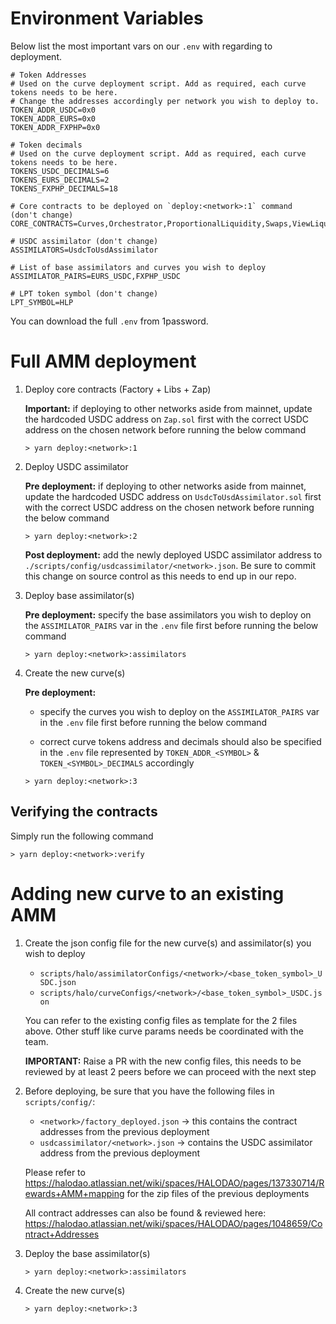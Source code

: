 # Environment Variables

Below list the most important vars on our `.env` with regarding to deployment.

```
# Token Addresses
# Used on the curve deployment script. Add as required, each curve tokens needs to be here.
# Change the addresses accordingly per network you wish to deploy to.
TOKEN_ADDR_USDC=0x0
TOKEN_ADDR_EURS=0x0
TOKEN_ADDR_FXPHP=0x0

# Token decimals
# Used on the curve deployment script. Add as required, each curve tokens needs to be here.
TOKENS_USDC_DECIMALS=6
TOKENS_EURS_DECIMALS=2
TOKENS_FXPHP_DECIMALS=18

# Core contracts to be deployed on `deploy:<network>:1` command  (don't change)
CORE_CONTRACTS=Curves,Orchestrator,ProportionalLiquidity,Swaps,ViewLiquidity,Zap

# USDC assimilator (don't change)
ASSIMILATORS=UsdcToUsdAssimilator

# List of base assimilators and curves you wish to deploy
ASSIMILATOR_PAIRS=EURS_USDC,FXPHP_USDC

# LPT token symbol (don't change)
LPT_SYMBOL=HLP
```

You can download the full `.env` from 1password.

# Full AMM deployment

1. Deploy core contracts (Factory + Libs + Zap)

    **Important:** if deploying to other networks aside from mainnet, update the hardcoded USDC address on `Zap.sol` first with the correct USDC address on the chosen network before running the below command

    ```
    > yarn deploy:<network>:1
    ```

2. Deploy USDC assimilator

    **Pre deployment:** if deploying to other networks aside from mainnet, update the hardcoded USDC address on `UsdcToUsdAssimilator.sol` first with the correct USDC address on the chosen network before running the below command

    ```
    > yarn deploy:<network>:2
    ```

    **Post deployment:** add the newly deployed USDC assimilator address to `./scripts/config/usdcassimilator/<network>.json`. Be sure to commit this change on source control as this needs to end up in our repo.

2. Deploy base assimilator(s)

    **Pre deployment:** specify the base assimilators you wish to deploy on the `ASSIMILATOR_PAIRS` var in the `.env` file first before running the below command

    ```
    > yarn deploy:<network>:assimilators
    ```

3. Create the new curve(s)

    **Pre deployment:**
    
    - specify the curves you wish to deploy on the `ASSIMILATOR_PAIRS` var in the `.env` file first before running the below command

    - correct curve tokens address and decimals should also be specified in the `.env` file represented by `TOKEN_ADDR_<SYMBOL>` & `TOKEN_<SYMBOL>_DECIMALS` accordingly

    ```
    > yarn deploy:<network>:3
    ```

## Verifying the contracts

Simply run the following command

```
> yarn deploy:<network>:verify
```

# Adding new curve to an existing AMM

1. Create the json config file for the new curve(s) and assimilator(s) you wish to deploy

    - `scripts/halo/assimilatorConfigs/<network>/<base_token_symbol>_USDC.json`
    - `scripts/halo/curveConfigs/<network>/<base_token_symbol>_USDC.json`

    You can refer to the existing config files as template for the 2 files above. Other stuff like curve params needs be coordinated with the team.

    **IMPORTANT:** Raise a PR with the new config files, this needs to be reviewed by at least 2 peers before we can proceed with the next step

2. Before deploying, be sure that you have the following files in `scripts/config/`:

    - `<network>/factory_deployed.json` -> this contains the contract addresses from the previous deployment
    - `usdcassimilator/<network>.json` -> contains the USDC assimilator address from the previous deployment

    Please refer to https://halodao.atlassian.net/wiki/spaces/HALODAO/pages/137330714/Rewards+AMM+mapping for the zip files of the previous deployments

    All contract addresses can also be found & reviewed here: https://halodao.atlassian.net/wiki/spaces/HALODAO/pages/1048659/Contract+Addresses

3. Deploy the base assimilator(s)

   ```
   > yarn deploy:<network>:assimilators
   ```

4. Create the new curve(s)

   ```
   > yarn deploy:<network>:3
   ```